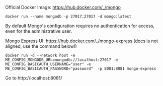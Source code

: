 Official Docker Image: https://hub.docker.com/_/mongo

```
docker run --name mongodb -p 27017:27017 -d mongo:latest
```
By default Mongo's configuration requires no authentication for access, even for the administrative user.


Mongo Express UI: https://hub.docker.com/_/mongo-express (docs is not aligned, use the command below!)

```
docker run -d --network host -e ME_CONFIG_MONGODB_URL=mongodb://localhost:27017 -e ME_CONFIG_BASICAUTH_USERNAME="user" -e ME_CONFIG_BASICAUTH_PASSWORD="password"  -p 8081:8081 mongo-express
```
Go to http://localhost:8081/